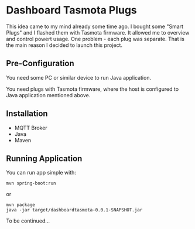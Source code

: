 # Dashboard Tasmota Plugs

This idea came to my mind already some time ago. I bought some "Smart Plugs" and I flashed them with Tasmota firmware. It allowed me to overview and control powert usage. One problem - each plug was separate. That is the main reason I decided to launch this project.

## Pre-Configuration

You need some PC or similar device to run Java application.

You need plugs with Tasmota firmware, where the host is configured to Java application mentioned above.

## Installation

- MQTT Broker
- Java
- Maven

## Running Application

You can run app simple with:

    mvn spring-boot:run
    
or
    
    mvn package
    java -jar target/dashboardtasmota-0.0.1-SNAPSHOT.jar

    
To be continued...
